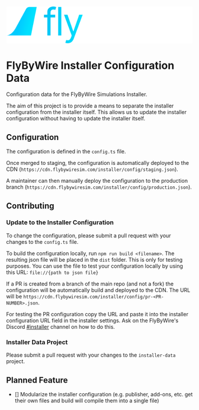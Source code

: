![FlyByWire Simulations](https://raw.githubusercontent.com/flybywiresim/branding/1391fc003d8b5d439d01ad86e2778ae0bfc8b682/tails-with-text/FBW-Color-Light.svg)

# FlyByWire Installer Configuration Data

Configuration data for the FlyByWire Simulations Installer.

The aim of this project is to provide a means to separate the installer configuration from the installer itself. This allows us to update the installer configuration without having to update the installer itself.

## Configuration

The configuration is defined in the `config.ts` file.

Once merged to staging, the configuration is automatically deployed to the CDN (`https://cdn.flybywiresim.com/installer/config/staging.json`).

A maintainer can then manually deploy the configuration to the production branch (`https://cdn.flybywiresim.com/installer/config/production.json`).

## Contributing

### Update to the Installer Configuration

To change the configuration, please submit a pull request with your changes to the `config.ts` file.

To build the configuration locally, run `npm run build <filename>`. The resulting json file will be placed in the `dist` folder. This is only for testing purposes. You can use the file to test your configuration locally by using this URL: `file://{path to json file}`

If a PR is created from a branch of the main repo (and not a fork) the configuration will be automatically build and deployed to the CDN. The URL will be `https://cdn.flybywiresim.com/installer/config/pr-<PR-NUMBER>.json`.

For testing the PR configuration copy the URL and paste it into the installer configuration URL field in the installer settings. Ask on the FlyByWire's Discord [#installer](https://discord.com/channels/738864299392630914/757387126173204540) channel on how to do this.

### Installer Data Project

Please submit a pull request with your changes to the `installer-data` project.
                                                       
## Planned Feature

- [] Modularize the installer configuration (e.g. publisher, add-ons, etc. get their own files and build will compile them into a single file)
